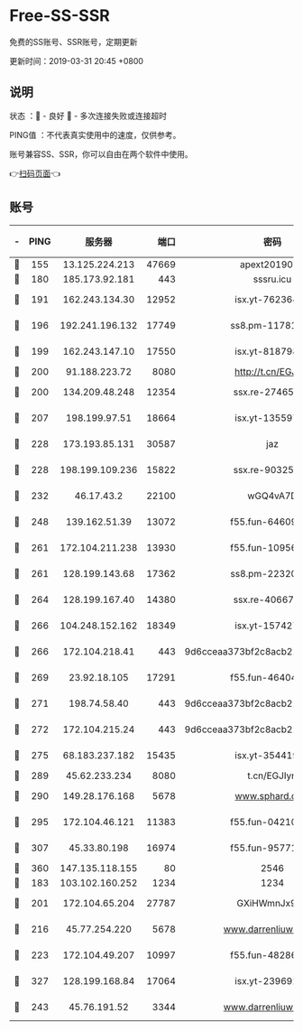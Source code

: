# Free-SS-SSR

免费的SS账号、SSR账号，定期更新

更新时间：2019-03-31 20:45 +0800

## 说明

状态     ：🙂 - 良好 🙁 - 多次连接失败或连接超时

PING值   ：不代表真实使用中的速度，仅供参考。

账号兼容SS、SSR，你可以自由在两个软件中使用。

👉[扫码页面](https://liesauer.github.io/Free-SS-SSR/)👈

## 账号

|-|PING|服务器|端口|密码|加密方式|区域|
|:----:|:----:|:-----:|-----:|:----:|:----:|:----:|
|🙂|155|13.125.224.213|47669|apext2019001|chacha20|KR|
|🙂|180|185.173.92.181|443|sssru.icu|rc4-md5|RU|
|🙂|191|162.243.134.30|12952|isx.yt-76236422|aes-256-cfb|US|
|🙂|196|192.241.196.132|17749|ss8.pm-11781750|aes-256-cfb|US|
|🙂|199|162.243.147.10|17550|isx.yt-81879846|aes-256-cfb|US|
|🙂|200|91.188.223.72|8080|http://t.cn/EGJIyrl|rc4-md5|RU|
|🙂|200|134.209.48.248|12354|ssx.re-27465668|aes-256-cfb|US|
|🙂|207|198.199.97.51|18664|isx.yt-13559717|aes-256-cfb|US|
|🙂|228|173.193.85.131|30587|jaz|aes-256-cfb|US|
|🙂|228|198.199.109.236|15822|ssx.re-90325864|aes-256-cfb|US|
|🙂|232|46.17.43.2|22100|wGQ4vA7D|aes-256-gcm|RU|
|🙂|248|139.162.51.39|13072|f55.fun-64609790|aes-256-cfb|SG|
|🙂|261|172.104.211.238|13930|f55.fun-10956587|aes-256-cfb|US|
|🙂|261|128.199.143.68|17362|ss8.pm-22320506|aes-256-cfb|SG|
|🙂|264|128.199.167.40|14380|ssx.re-40667368|aes-256-cfb|SG|
|🙂|266|104.248.152.162|18349|isx.yt-15742711|aes-256-cfb|SG|
|🙂|266|172.104.218.41|443|9d6cceaa373bf2c8acb22e60b6a58be6|aes-256-cfb|US|
|🙂|269|23.92.18.105|17291|f55.fun-46404698|aes-256-cfb|US|
|🙂|271|198.74.58.40|443|9d6cceaa373bf2c8acb22e60b6a58be6|aes-256-cfb|US|
|🙂|272|172.104.215.24|443|9d6cceaa373bf2c8acb22e60b6a58be6|aes-256-cfb|US|
|🙂|275|68.183.237.182|15435|isx.yt-35441993|aes-256-cfb|SG|
|🙂|289|45.62.233.234|8080|t.cn/EGJIyrl|rc4-md5|CA|
|🙂|290|149.28.176.168|5678|www.sphard.com|aes-256-cfb|AU|
|🙂|295|172.104.46.121|11383|f55.fun-04210255|aes-256-cfb|SG|
|🙂|307|45.33.80.198|16974|f55.fun-95771159|aes-256-cfb|US|
|🙂|360|147.135.118.155|80|2546|chacha20|US|
|🙂|183|103.102.160.252|1234|1234|rc4-md5|JP|
|🙂|201|172.104.65.204|27787|GXiHWmnJx94S|aes-256-cfb|JP|
|🙂|216|45.77.254.220|5678|www.darrenliuwei.com|aes-256-cfb|SG|
|🙂|223|172.104.49.207|10997|f55.fun-48286538|aes-256-cfb|SG|
|🙂|327|128.199.168.84|17064|isx.yt-23969273|aes-256-cfb|SG|
|🙁|243|45.76.191.52|3344|www.darrenliuwei.com|aes-256-cfb|JP|
